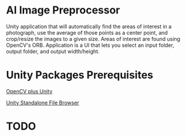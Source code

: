 # AI Image Preprocessor
Unity application that will automatically find the areas of interest in a photograph, use the average of those points as a center point, and crop/resize the images to a given size. Areas of interest are found using OpenCV's ORB. Application is a UI that lets you select an input folder, output folder, and output width/height.

# Unity Packages Prerequisites
[OpenCV plus Unity](https://assetstore.unity.com/packages/tools/integration/opencv-plus-unity-85928)

[Unity Standalone File Browser](https://github.com/gkngkc/UnityStandaloneFileBrowser)

# TODO
